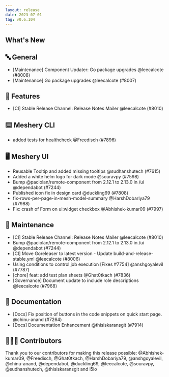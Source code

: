 ```yaml
---
layout: release
date: 2023-07-01
tag: v0.6.104
---
```


## What's New
## 🔤 General
- [Maintenance] Component Updater: Go package upgrades @leecalcote (#8008)
- [Maintenance] Go package upgrades @leecalcote (#8007)

## 🚀 Features

- [CI] Stable Release Channel: Release Notes Mailer @leecalcote (#8010)

## ⌨️ Meshery CLI

- added tests for healthcheck @Freedisch (#7896)

## 🖥 Meshery UI

- Reusable Tooltip and added missing tooltips @sudhanshutech (#7615)
- Added a white helm logo for dark mode @souravpy (#7598)
- Bump @paciolan/remote-component from 2.12.1 to 2.13.0 in /ui @dependabot (#7244)
- Published icon fix in design card @duckling69 (#7808)
- fix-rows-per-page-in-mesh-model-summary @HarshDobariya79 (#7988)
- Fix: crash of Form on ui:widget checkbox @Abhishek-kumar09 (#7997)

## 🧰 Maintenance

- [CI] Stable Release Channel: Release Notes Mailer @leecalcote (#8010)
- Bump @paciolan/remote-component from 2.12.1 to 2.13.0 in /ui @dependabot (#7244)
- [CI] Move Goreleaser to latest version - Update build-and-release-stable.yml @leecalcote (#8006)
- Using conditions to control job execution [Fixes #7754] @anshgoyalevil (#7787)
- [chore] feat: add test plan sheets @Ghat0tkach (#7836)
- [Governance] Document update to include role descriptions @leecalcote (#7968)

## 📖 Documentation

- [Docs] Fix position of buttons in the code snippets on quick start page. @chinu-anand (#7264)
- [Docs] Documentation Enhancement  @thisiskaransgit (#7914)

## 👨🏽‍💻 Contributors

Thank you to our contributors for making this release possible:
@Abhishek-kumar09, @Freedisch, @Ghat0tkach, @HarshDobariya79, @anshgoyalevil, @chinu-anand, @dependabot, @duckling69, @leecalcote, @souravpy, @sudhanshutech, @thisiskaransgit and l5io
